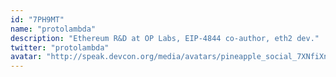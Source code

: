 ```yaml
---
id: "7PH9MT"
name: "protolambda"
description: "Ethereum R&D at OP Labs, EIP-4844 co-author, eth2 dev."
twitter: "protolambda"
avatar: "http://speak.devcon.org/media/avatars/pineapple_social_7XNfiXn.png"
---
```

